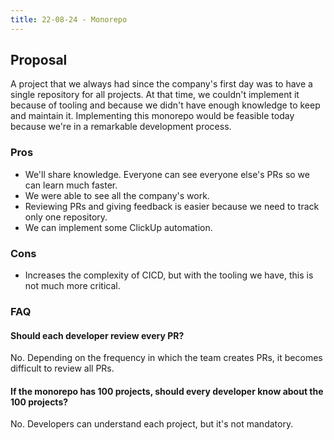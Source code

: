 ```yaml
---
title: 22-08-24 - Monorepo
---
```


## Proposal

A project that we always had since the company's first day was to have a single repository for all projects. At that time, we couldn't implement it because of tooling and because we didn't have enough knowledge to keep and maintain it. Implementing this monorepo would be feasible today because we're in a remarkable development process.

### Pros

- We'll share knowledge. Everyone can see everyone else's PRs so we can learn much faster.
- We were able to see all the company's work.
- Reviewing PRs and giving feedback is easier because we need to track only one repository.
- We can implement some ClickUp automation.

### Cons

- Increases the complexity of CICD, but with the tooling we have, this is not much more critical.

### FAQ

#### Should each developer review every PR?

No. Depending on the frequency in which the team creates PRs, it becomes difficult to review all PRs.

#### If the monorepo has 100 projects, should every developer know about the 100 projects?

No. Developers can understand each project, but it's not mandatory.
